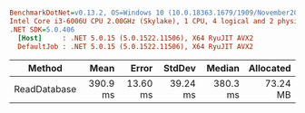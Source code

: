 ``` ini

BenchmarkDotNet=v0.13.2, OS=Windows 10 (10.0.18363.1679/1909/November2019Update/19H2)
Intel Core i3-6006U CPU 2.00GHz (Skylake), 1 CPU, 4 logical and 2 physical cores
.NET SDK=5.0.406
  [Host]     : .NET 5.0.15 (5.0.1522.11506), X64 RyuJIT AVX2
  DefaultJob : .NET 5.0.15 (5.0.1522.11506), X64 RyuJIT AVX2


```
|       Method |     Mean |    Error |   StdDev |   Median | Allocated |
|------------- |---------:|---------:|---------:|---------:|----------:|
| ReadDatabase | 390.9 ms | 13.60 ms | 39.24 ms | 380.3 ms |  73.24 MB |
